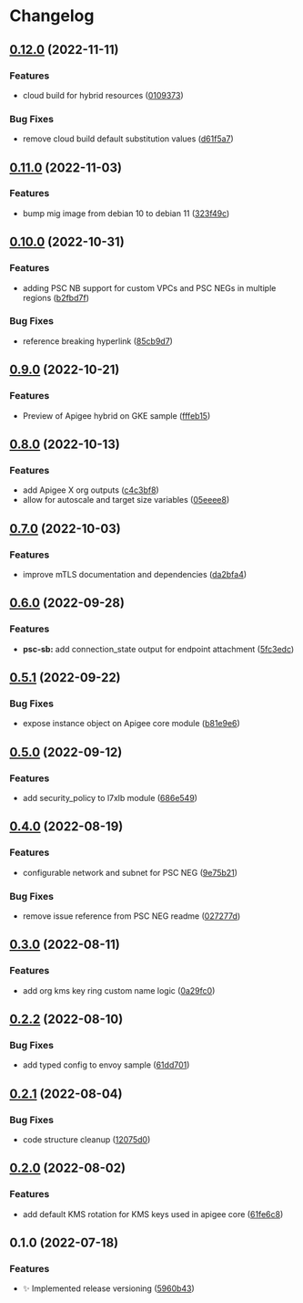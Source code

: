 # Changelog

## [0.12.0](https://github.com/apigee/terraform-modules/compare/v0.11.0...v0.12.0) (2022-11-11)


### Features

* cloud build for hybrid resources ([0109373](https://github.com/apigee/terraform-modules/commit/0109373ca3964ba74d7d57b7f1ef923b931c5826))


### Bug Fixes

* remove cloud build default substitution values ([d61f5a7](https://github.com/apigee/terraform-modules/commit/d61f5a795cff1299451ba0a8a788845252b18f91))

## [0.11.0](https://github.com/apigee/terraform-modules/compare/v0.10.0...v0.11.0) (2022-11-03)


### Features

* bump mig image from debian 10 to debian 11 ([323f49c](https://github.com/apigee/terraform-modules/commit/323f49c2b0c36edabfeef51cfe6d7af376626fd9))

## [0.10.0](https://github.com/apigee/terraform-modules/compare/v0.9.0...v0.10.0) (2022-10-31)


### Features

* adding PSC NB support for custom VPCs and PSC NEGs in multiple regions ([b2fbd7f](https://github.com/apigee/terraform-modules/commit/b2fbd7f5f452a363ac8e01b6ea5aef534db1b5a3))


### Bug Fixes

* reference breaking hyperlink ([85cb9d7](https://github.com/apigee/terraform-modules/commit/85cb9d7d7d9a9361756bd320c13e84aee2862b3c))

## [0.9.0](https://github.com/apigee/terraform-modules/compare/v0.8.0...v0.9.0) (2022-10-21)


### Features

* Preview of Apigee hybrid on GKE sample ([fffeb15](https://github.com/apigee/terraform-modules/commit/fffeb15d7661e7fc8e33ebbdc0818f76098b5063))

## [0.8.0](https://github.com/apigee/terraform-modules/compare/v0.7.0...v0.8.0) (2022-10-13)


### Features

* add Apigee X org outputs ([c4c3bf8](https://github.com/apigee/terraform-modules/commit/c4c3bf84f2ff982840f11501ca204b9edbcb71c3))
* allow for autoscale and target size variables ([05eeee8](https://github.com/apigee/terraform-modules/commit/05eeee8d7a327b635ed3cdeaf80e77d33b473719))

## [0.7.0](https://github.com/apigee/terraform-modules/compare/v0.6.0...v0.7.0) (2022-10-03)


### Features

* improve mTLS documentation and dependencies ([da2bfa4](https://github.com/apigee/terraform-modules/commit/da2bfa48b6ca34c3b4e91208c39c05fd62a40f57))

## [0.6.0](https://github.com/apigee/terraform-modules/compare/v0.5.1...v0.6.0) (2022-09-28)


### Features

* **psc-sb:** add connection_state output for endpoint attachment ([5fc3edc](https://github.com/apigee/terraform-modules/commit/5fc3edc2e6831abce0a1888e8f77dbfb0c20c58d))

## [0.5.1](https://github.com/apigee/terraform-modules/compare/v0.5.0...v0.5.1) (2022-09-22)


### Bug Fixes

* expose instance object on Apigee core module ([b81e9e6](https://github.com/apigee/terraform-modules/commit/b81e9e60598769c9de610a8e795f6b1ca1dde01e))

## [0.5.0](https://github.com/apigee/terraform-modules/compare/v0.4.0...v0.5.0) (2022-09-12)


### Features

* add security_policy to l7xlb module ([686e549](https://github.com/apigee/terraform-modules/commit/686e5498ec42c4315f2812de3da3dcd38f8c5bd9))

## [0.4.0](https://github.com/apigee/terraform-modules/compare/v0.3.0...v0.4.0) (2022-08-19)


### Features

* configurable network and subnet for PSC NEG ([9e75b21](https://github.com/apigee/terraform-modules/commit/9e75b210406e7b901afe4219803d0f45b9bbec8c))


### Bug Fixes

* remove issue reference from PSC NEG readme ([027277d](https://github.com/apigee/terraform-modules/commit/027277df65a0db6c716571a90d77675f1f6646a1))

## [0.3.0](https://github.com/apigee/terraform-modules/compare/v0.2.2...v0.3.0) (2022-08-11)


### Features

* add org kms key ring custom name logic ([0a29fc0](https://github.com/apigee/terraform-modules/commit/0a29fc006f49012cd078319f39fda6ec54a1371e))

## [0.2.2](https://github.com/apigee/terraform-modules/compare/v0.2.1...v0.2.2) (2022-08-10)


### Bug Fixes

* add typed config to envoy sample ([61dd701](https://github.com/apigee/terraform-modules/commit/61dd7018fb94675ebe1124cc1136a266fc2d1ea5))

## [0.2.1](https://github.com/apigee/terraform-modules/compare/v0.2.0...v0.2.1) (2022-08-04)


### Bug Fixes

* code structure cleanup ([12075d0](https://github.com/apigee/terraform-modules/commit/12075d0f8706ed15cee742c7eef58eb56760f0c6))

## [0.2.0](https://github.com/apigee/terraform-modules/compare/v0.1.0...v0.2.0) (2022-08-02)


### Features

* add default KMS rotation for KMS keys used in apigee core ([61fe6c8](https://github.com/apigee/terraform-modules/commit/61fe6c8a11cc8a926608096e9b8651dc3616b12f))

## 0.1.0 (2022-07-18)


### Features

* :sparkles: Implemented release versioning ([5960b43](https://github.com/apigee/terraform-modules/commit/5960b43908407603eee29e1d85141d14d102f6c4))

